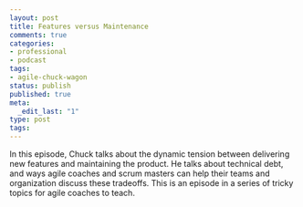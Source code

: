 ```yaml
---
layout: post
title: Features versus Maintenance
comments: true
categories:
- professional
- podcast
tags:
- agile-chuck-wagon
status: publish
published: true
meta:
  _edit_last: "1"
type: post
tags:
---
```

<p>In this episode, Chuck talks about the dynamic tension between delivering new features and maintaining the product. He talks about technical debt, and ways agile coaches and scrum masters can help their teams and organization discuss these tradeoffs. This is an episode in a series of tricky topics for agile coaches to teach.</p>